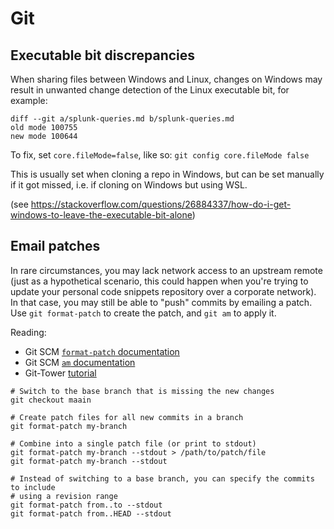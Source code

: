 # Git

## Executable bit discrepancies

When sharing files between Windows and Linux, changes on Windows may result in
unwanted change detection of the Linux executable bit, for example:

```
diff --git a/splunk-queries.md b/splunk-queries.md
old mode 100755
new mode 100644
```

To fix, set `core.fileMode=false`, like so:
`git config core.fileMode false`

This is usually set when cloning a repo in Windows, but can be set manually
if it got missed, i.e. if cloning on Windows but using WSL.

(see https://stackoverflow.com/questions/26884337/how-do-i-get-windows-to-leave-the-executable-bit-alone)

## Email patches

In rare circumstances, you may lack network access to an upstream remote
(just as a hypothetical scenario, this could happen when you're trying to update
your personal code snippets repository over a corporate network).
In that case, you may still be able to "push" commits by emailing a patch.
Use `git format-patch` to create the patch, and `git am` to apply it.

Reading:
- Git SCM [`format-patch` documentation](https://git-scm.com/docs/git-format-patch)
- Git SCM [`am` documentation](https://git-scm.com/docs/git-am)
- Git-Tower [tutorial](https://www.git-tower.com/learn/git/faq/create-and-apply-patch/)

```
# Switch to the base branch that is missing the new changes
git checkout maain

# Create patch files for all new commits in a branch
git format-patch my-branch

# Combine into a single patch file (or print to stdout)
git format-patch my-branch --stdout > /path/to/patch/file
git format-patch my-branch --stdout

# Instead of switching to a base branch, you can specify the commits to include
# using a revision range
git format-patch from..to --stdout
git format-patch from..HEAD --stdout

```